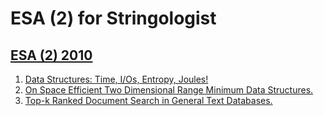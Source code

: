 # ESA (2) for Stringologist
## [ESA (2) 2010](https://dblp.org/db/conf/esa/esa2010-2.html)
  1. [Data Structures: Time, I/Os, Entropy, Joules!](https://doi.org/10.1007/978-3-642-15781-3_1)  
  2. [On Space Efficient Two Dimensional Range Minimum Data Structures.](https://doi.org/10.1007/978-3-642-15781-3_15)  
  3. [Top-k Ranked Document Search in General Text Databases.](https://doi.org/10.1007/978-3-642-15781-3_17)  
  